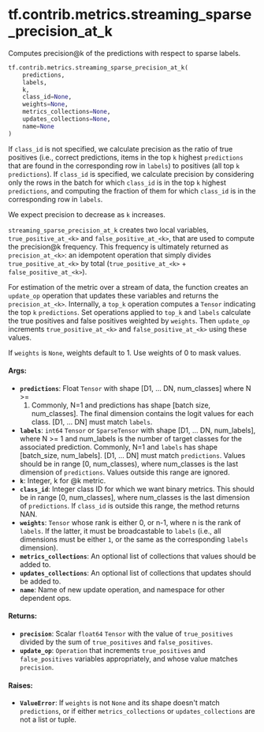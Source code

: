 <div itemscope itemtype="http://developers.google.com/ReferenceObject">
<meta itemprop="name" content="tf.contrib.metrics.streaming_sparse_precision_at_k" />
<meta itemprop="path" content="Stable" />
</div>

# tf.contrib.metrics.streaming_sparse_precision_at_k

Computes precision@k of the predictions with respect to sparse labels.

``` python
tf.contrib.metrics.streaming_sparse_precision_at_k(
    predictions,
    labels,
    k,
    class_id=None,
    weights=None,
    metrics_collections=None,
    updates_collections=None,
    name=None
)
```

<!-- Placeholder for "Used in" -->

If `class_id` is not specified, we calculate precision as the ratio of true
    positives (i.e., correct predictions, items in the top `k` highest
    `predictions` that are found in the corresponding row in `labels`) to
    positives (all top `k` `predictions`).
If `class_id` is specified, we calculate precision by considering only the
    rows in the batch for which `class_id` is in the top `k` highest
    `predictions`, and computing the fraction of them for which `class_id` is
    in the corresponding row in `labels`.

We expect precision to decrease as `k` increases.

`streaming_sparse_precision_at_k` creates two local variables,
`true_positive_at_<k>` and `false_positive_at_<k>`, that are used to compute
the precision@k frequency. This frequency is ultimately returned as
`precision_at_<k>`: an idempotent operation that simply divides
`true_positive_at_<k>` by total (`true_positive_at_<k>` +
`false_positive_at_<k>`).

For estimation of the metric over a stream of data, the function creates an
`update_op` operation that updates these variables and returns the
`precision_at_<k>`. Internally, a `top_k` operation computes a `Tensor`
indicating the top `k` `predictions`. Set operations applied to `top_k` and
`labels` calculate the true positives and false positives weighted by
`weights`. Then `update_op` increments `true_positive_at_<k>` and
`false_positive_at_<k>` using these values.

If `weights` is `None`, weights default to 1. Use weights of 0 to mask values.

#### Args:


* <b>`predictions`</b>: Float `Tensor` with shape [D1, ... DN, num_classes] where N >=
  1. Commonly, N=1 and predictions has shape [batch size, num_classes]. The
  final dimension contains the logit values for each class. [D1, ... DN]
  must match `labels`.
* <b>`labels`</b>: `int64` `Tensor` or `SparseTensor` with shape [D1, ... DN,
  num_labels], where N >= 1 and num_labels is the number of target classes
  for the associated prediction. Commonly, N=1 and `labels` has shape
  [batch_size, num_labels]. [D1, ... DN] must match `predictions`. Values
  should be in range [0, num_classes), where num_classes is the last
  dimension of `predictions`. Values outside this range are ignored.
* <b>`k`</b>: Integer, k for @k metric.
* <b>`class_id`</b>: Integer class ID for which we want binary metrics. This should be
  in range [0, num_classes], where num_classes is the last dimension of
  `predictions`. If `class_id` is outside this range, the method returns
  NAN.
* <b>`weights`</b>: `Tensor` whose rank is either 0, or n-1, where n is the rank of
  `labels`. If the latter, it must be broadcastable to `labels` (i.e., all
  dimensions must be either `1`, or the same as the corresponding `labels`
  dimension).
* <b>`metrics_collections`</b>: An optional list of collections that values should be
  added to.
* <b>`updates_collections`</b>: An optional list of collections that updates should be
  added to.
* <b>`name`</b>: Name of new update operation, and namespace for other dependent ops.


#### Returns:


* <b>`precision`</b>: Scalar `float64` `Tensor` with the value of `true_positives`
  divided by the sum of `true_positives` and `false_positives`.
* <b>`update_op`</b>: `Operation` that increments `true_positives` and
  `false_positives` variables appropriately, and whose value matches
  `precision`.


#### Raises:


* <b>`ValueError`</b>: If `weights` is not `None` and its shape doesn't match
  `predictions`, or if either `metrics_collections` or `updates_collections`
  are not a list or tuple.
